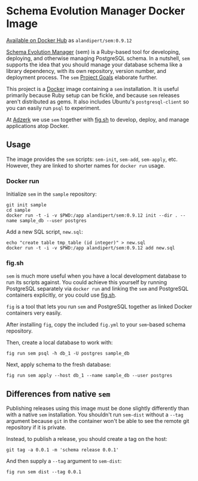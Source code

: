 # Schema Evolution Manager Docker Image

[Available on Docker Hub](https://registry.hub.docker.com/u/alandipert/sem/) as `alandipert/sem:0.9.12`

[Schema Evolution Manager](https://github.com/gilt/schema-evolution-manager)
(sem) is a Ruby-based tool for developing, deploying, and otherwise
managing PostgreSQL schema.  In a nutshell, `sem` supports the idea
that you should manage your database schema like a library dependency,
with its own repository, version number, and deployment process.  The
`sem`
[Project Goals](https://github.com/gilt/schema-evolution-manager#project-goals)
elaborate further.

This project is a [Docker](https://www.docker.com/) image containing a
`sem` installation.  It is useful primarily because Ruby setup can be
fickle, and because `sem` releases aren't distributed as gems.  It
also includes Ubuntu's `postgresql-client` so you can easily run
`psql` to experiment.

At [Adzerk](http://adzerk.com) we use `sem` together with
[fig.sh](http://www.fig.sh/) to develop, deploy, and manage
applications atop Docker.

## Usage

The image provides the `sem` scripts: `sem-init`, `sem-add`,
`sem-apply`, etc.  However, they are linked to shorter names for
`docker run` usage.

### Docker run

Initialize `sem` in the `sample` repository:

    git init sample
    cd sample
    docker run -t -i -v $PWD:/app alandipert/sem:0.9.12 init --dir . --name sample_db --user postgres

Add a new SQL script, `new.sql`:

    echo "create table tmp_table (id integer)" > new.sql
    docker run -t -i -v $PWD:/app alandipert/sem:0.9.12 add new.sql

### fig.sh

`sem` is much more useful when you have a local development database
to run its scripts against.  You could achieve this yourself by
running PostgreSQL separately via `docker run` and linking the `sem`
and PostgreSQL containers explicitly, or you could use
[fig.sh](http://www.fig.sh/).

`fig` is a tool that lets you run `sem` and PostgreSQL together as
linked Docker containers very easily.

After installing `fig`, copy the included `fig.yml` to your
`sem`-based schema repository.

Then, create a local database to work with:

    fig run sem psql -h db_1 -U postgres sample_db

Next, apply schema to the fresh database:

    fig run sem apply --host db_1 --name sample_db --user postgres

## Differences from native `sem`

Publishing releases using this image must be done slightly differently
than with a native `sem` installation.  You shouldn't run `sem-dist`
without a `--tag` argument because `git` in the container won't be
able to see the remote git repository if it is private.

Instead, to publish a release, you should create a tag on the host:

    git tag -a 0.0.1 -m 'schema release 0.0.1'

And then supply a `--tag` argument to `sem-dist`:

    fig run sem dist --tag 0.0.1
